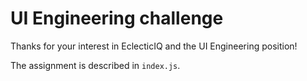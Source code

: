 # UI Engineering challenge

Thanks for your interest in EclecticIQ and the UI Engineering position!

The assignment is described in `index.js`.
